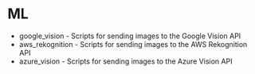 # ML

* google_vision - Scripts for sending images to the Google Vision API
* aws_rekognition - Scripts for sending images to the AWS Rekognition API
* azure_vision - Scripts for sending images to the Azure Vision API


